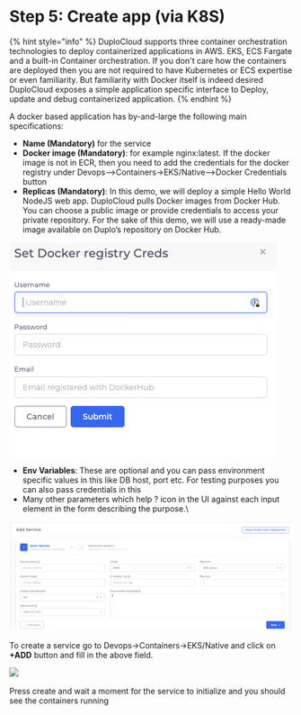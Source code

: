 # Step 5: Create app (via K8S)

{% hint style="info" %}
DuploCloud supports three container orchestration technologies to deploy containerized applications in AWS. EKS, ECS Fargate and a built-in Container orchestration. If you don't care how the containers are deployed then you are not required to have Kubernetes or ECS expertise or even familiarity. But familiarity with Docker itself is indeed desired\
DuploCloud exposes a simple application specific interface to Deploy, update and debug containerized application.
{% endhint %}

A docker based application has by-and-large the following main specifications:

* **Name (Mandatory)** for the service
* **Docker image (Mandatory)**: for example nginx:latest. If the docker image is not in ECR, then you need to add the credentials for the docker registry under Devops-->Containers->EKS/Native-->Docker Credentials button
* **Replicas (Mandatory)**: In this demo, we will deploy a simple Hello World NodeJS web app. DuploCloud pulls Docker images from Docker Hub. You can choose a public image or provide credentials to access your private repository. For the sake of this demo, we will use a ready-made image available on Duplo’s repository on Docker Hub.

![](<../../.gitbook/assets/image (12) (1).png>)

* **Env Variables**: These are optional and you can pass environment specific values in this like DB host, port etc. For testing purposes you can also pass credentials in this
* Many other parameters which help ? icon in the UI against each input element in the form describing the purpose.\


![](<../../.gitbook/assets/image (14) (1).png>)

To create a service go to Devops->Containers->EKS/Native and click on **+ADD** button and fill in the above field.

![](https://duplocloud.com/wp-content/uploads/2021/11/N1-service.png)

Press create and wait a moment for the service to initialize and you should see the containers running
